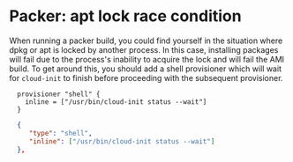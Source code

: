 # Packer: apt lock race condition

When running a packer build, you could find yourself in the situation where dpkg or apt is locked by another process.
In this case, installing packages will fail due to the process's inability to acquire the lock and will fail the AMI build.
To get around this, you should add a shell provisioner which will wait for `cloud-init` to finish before proceeding with the subsequent provisioner.

```hcl
  provisioner "shell" {
    inline = ["/usr/bin/cloud-init status --wait"]
  }
```

```json
  {
     "type": "shell",
     "inline": ["/usr/bin/cloud-init status --wait"]
  },
```
